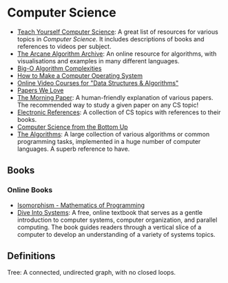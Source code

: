 Computer Science
================

 - [Teach Yourself Computer Science](https://teachyourselfcs.com/):
   A great list of resources for various topics in _Computer Science_.
   It includes descriptions of books and references to videos per subject.
 - [The Arcane Algorithm Archive](https://www.algorithm-archive.org/):
   An online resource for algorithms, with visualisations and examples in many
   different languages.
 - [Big-O Algorithm Complexities](http://bigocheatsheet.com/)
 - [How to Make a Computer Operating System](https://samypesse.gitbooks.io/how-to-create-an-operating-system/content/)
 - [Online Video Courses for "Data Structures & Algorithms"](http://www.techiedelight.com/best-online-courses-data-structures-algorithms/)
 - [Papers We Love](http://paperswelove.org/)
 - [The Morning Paper](https://blog.acolyer.org/):
   A human-friendly explanation of various papers.  The recommended way to study
   a given paper on any CS topic!
 - [Electronic References](https://csgordon.github.io/books.html):
   A collection of CS topics with references to their books.
 - [Computer Science from the Bottom Up](https://www.bottomupcs.com/)
 - [The Algorithms](https://the-algorithms.com/):
   A large collection of various algorithms or common programming tasks,
   implemented in a huge number of computer languages.  A superb reference to have.


Books
-----

### Online Books ###

 - [Isomorphism - Mathematics of Programming](https://github.com/liuxinyu95/unplugged)
 - [Dive Into Systems](https://diveintosystems.org/):
   A free, online textbook that serves as a gentle introduction to computer
   systems, computer organization, and parallel computing.  The book guides
   readers through a vertical slice of a computer to develop an understanding of
   a variety of systems topics.


Definitions
-----------

Tree:
   A connected, undirected graph, with no closed loops.
